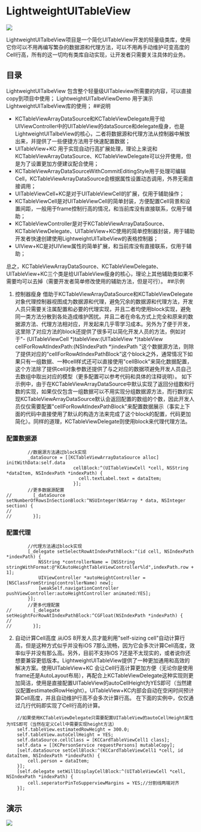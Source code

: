 # LightweightUITableView
![](https://github.com/kenshincui/LightweightUITableView/blob/master/LightweightUITableViewDemo/LightweightUITableViewDemo/Resources/cmjLogo120.png?raw=true)

LightweightUITalbeView项目是一个简化UITableView开发的轻量级类库，使用它你可以不用再编写繁杂的数据源和代理方法，可以不用再手动维护可变高度的Cell行高，所有的这一切均有类库自动实现，让开发者只需要关注具体的业务。
## 目录
LightweightUITalbeView      包含整个轻量级UITableview所需要的内容，可以直接copy到项目中使用；
LightweightUITalbeViewDemo  用于演示LightweightUITalbeView库的使用；
##说明
* KCTableViewArrayDataSource和KCTableViewDelegate用于给UIViewController中的UITableView的dataSource和delegate瘦身，也是LightweightUITalbeView的核心，二者将数据源和代理方法从控制器中解放出来，并提供了一些便捷方法用于快速配置数据；
* UITableView+KC 用于实现自动行高扩展处理，理论上来说和KCTableViewArrayDataSource、KCTableViewDelegate可以分开使用，但是为了设置更加方便建议配合使用；
* KCTableViewArrayDataSourceWithCommitEditingStyle用于处理可编辑Cell，KCTableViewArrayDataSource会根据属性设置动态调用，外界无需直接调用；
* UITableViewCell+KC是对于UITableViewCell的扩展，仅用于辅助操作；
* KCTableViewCell是对UITableViewCell的简单封装，方便配置Cell背景和设置间距，一般用于frame控制行高的情况，和当前库没有直接联系，仅用于辅助；
* KCTableViewController是对于KCTableViewArrayDataSource、KCTableViewDelegate、UITableView+KC使用的简单控制器封装，用于辅助开发者快速创建使用LightweightUITalbeView的表格控制器；
* UIView+KC是对UIView属性的简单扩展，和当前库没有直接联系，仅用于辅助；

总之，KCTableViewArrayDataSource、KCTableViewDelegate、UITableView+KC三个类是给UITableView瘦身的核心，理论上其他辅助类如果不需要均可以去掉（需要开发者简单修改使用的辅助方法，但是可行）。
##示例
1. 控制器瘦身
借助于KCTableViewArrayDataSource和KCTableViewDelegate对象代理控制器视图成为数据源和代理，避免冗余的数据源和代理方法，开发人员只需要关注属配置和必要的代理实现，并且二者均使用block实现，避免同一类方法分散到各处造成维护困扰。并且二者在命名方式上完全和原来的数据源方法、代理方法相对应，开发起来几乎零学习成本。另外为了便于开发，这里除了对应方法的block还提供了很多可以简化开发人员的方法，例如对于"- (UITableViewCell *)tableView:(UITableView *)tableView cellForRowAtIndexPath:(NSIndexPath *)indexPath "这个数据源方法，则除了提供对应的“cellForRowAtIndexPathBlock”这个block之外，通常情况下如果只有一组数据、一种cell样式还可以直接使用"cellBlock"来简化数据配置，这个方法除了提供cell对象参数还提供了与之对应的数据项避免开发人员自己去数组中取出对应的模型（更多配置可以参考代码和具体的注释说明）。
如下示例中，由于在KCTableViewArrayDataSource中默认实现了返回分组数和行数的实现，如果仅仅包含一组数据可以不用实现分组数据源方法，而行数的实现KCTableViewArrayDataSource默认会返回配置的数组的个数，因此开发人员仅仅需要配置"cellForRowAtIndexPathBlock"来配置数据展示（事实上下面的代码中直接使用了默认的构造方法来完成了这个block的配置，代码更加简化）。同样的道理，KCTableViewDelegate则使用block来代理代理方法。

### 配置数据源

```objc
        //数据源方法通过block实现
		_dataSource = [[KCTableViewArrayDataSource alloc] initWithData:self.data
                         cellBlock:^(UITableViewCell *cell, NSString *dataItem, NSIndexPath *indexPath) {
                           cell.textLabel.text = dataItem;
                         }];
        //更多数据源配置
//        [_dataSource setNumberOfRowsInSectionBlock:^NSUInteger(NSArray * data, NSInteger section) {
//            
//        }];
```

### 配置代理

```objc
        //代理方法通过block实现
		[_delegate setSelectRowAtIndexPathBlock:^(id cell, NSIndexPath *indexPath) {
            NSString *controllerName = [NSString stringWithFormat:@"KCAutoHeightTableViewController%ld",indexPath.row + 1];
            UIViewController *autoHeightController = [NSClassFromString(controllerName) new];
            [weakSelf.navigationController pushViewController:autoHeightController animated:YES];
		}];
        //更多代理配置
//        [_delegate setHeightForRowAtIndexPathBlock:^CGFloat(NSIndexPath *indexPath) {
//            
//        }];
```

2. 自动计算Cell高度
 从iOS 8开发人员才能利用"self-sizing cell"自动计算行高，但是这种方式似乎并没有iOS 7那么流畅，因为它会多次计算Cell高度，效率似乎并没有那么高。另外，目前不支持iOS 7还是不太现实的，或者说你还想要兼容更低版本。LightweightUITableView提供了一种更加通用和高效的解决方案。使用UITableView+KC 会让Cell行高计算更加方便（无论你是使用frame还是AutoLayout布局），再配合上KCTableViewDelegate这种实现则更加简洁，使用是直接配置UITableView的autoCellHeight为YES即可（当然建议配置estimatedRowHeight）。UITableView+KC内部会自动在空闲时间预计算Cell高度，并且自动维护行高不会多次计算行高。
 在下面的实例中，仅仅通过几行代码即实现了Cell行高的计算。
 
```objc
    //如果使用KCTableViewDelegate只需要配置UITableView的autoCellHeight属性为YES即可（当然在定义Cell中需要实现height方法）
    self.tableView.estimatedRowHeight = 300.0;
    self.tableView.autoCellHeight = YES;
	self.dataSource.cellClass = [KCCardTableViewCell1 class];
    self.data = [[KCPersonService requestPersons] mutableCopy];
    [self.dataSource setCellBlock:^(KCCardTableViewCell1 *cell, id dataItem, NSIndexPath *indexPath) {
        cell.person = dataItem;
    }];
    [self.delegate setWillDisplayCellBlock:^(UITableViewCell *cell, NSIndexPath *indexPath) {
        cell.seperatorPinToSupperviewMargins = YES;//分割线两端对齐
    }];
```

## 演示

![](https://github.com/kenshincui/LightweightUITableView/blob/master/LightweightUITableViewDemo/LightweightUITableViewDemo/Resources/AutoHeightCell.gif?raw=true)
